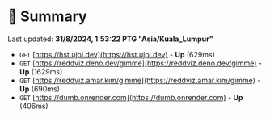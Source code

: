 # 📖 Summary
Last updated: **31/8/2024, 1:53:22 PTG "Asia/Kuala_Lumpur"**

- `GET` [https://hst.ujol.dev](https://hst.ujol.dev) - **Up** (629ms)
- `GET` [https://reddviz.deno.dev/gimme](https://reddviz.deno.dev/gimme) - **Up** (1629ms)
- `GET` [https://reddviz.amar.kim/gimme](https://reddviz.amar.kim/gimme) - **Up** (690ms)
- `GET` [https://dumb.onrender.com](https://dumb.onrender.com) - **Up** (406ms)
